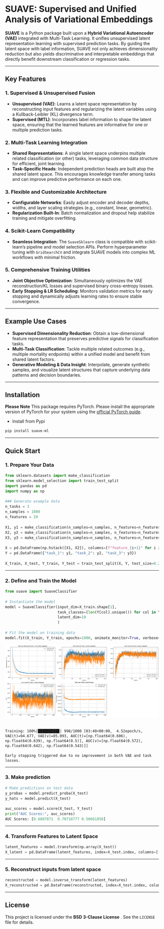 # SUAVE: Supervised and Unified Analysis of Variational Embeddings

**SUAVE** is a Python package built upon a **Hybrid Variational Autoencoder (VAE)** integrated with Multi-Task Learning. It unifies unsupervised latent representation learning with supervised prediction tasks. By guiding the latent space with label information, SUAVE not only achieves dimensionality reduction but also yields discriminative and interpretable embeddings that directly benefit downstream classification or regression tasks.

---

## Key Features

### 1. Supervised & Unsupervised Fusion

- **Unsupervised (VAE)**: Learns a latent space representation by reconstructing input features and regularizing the latent variables using a Kullback-Leibler (KL) divergence term.  
- **Supervised (MTL)**: Incorporates label information to shape the latent space, ensuring that the learned features are informative for one or multiple prediction tasks.

### 2. Multi-Task Learning Integration

- **Shared Representations**: A single latent space underpins multiple related classification (or other) tasks, leveraging common data structure for efficient, joint learning.  
- **Task-Specific Heads**: Independent prediction heads are built atop the shared latent space. This encourages knowledge transfer among tasks and can improve predictive performance on each one.

### 3. Flexible and Customizable Architecture

- **Configurable Networks**: Easily adjust encoder and decoder depths, widths, and layer scaling strategies (e.g., constant, linear, geometric).  
- **Regularization Built-In**: Batch normalization and dropout help stabilize training and mitigate overfitting.

### 4. Scikit-Learn Compatibility

- **Seamless Integration**: The `SuaveSklearn` class is compatible with scikit-learn’s pipeline and model selection APIs. Perform hyperparameter tuning with `GridSearchCV` and integrate SUAVE models into complex ML workflows with minimal friction.

### 5. Comprehensive Training Utilities

- **Joint Objective Optimization**: Simultaneously optimizes the VAE reconstruction/KL losses and supervised binary cross-entropy losses.  
- **Early Stopping & LR Scheduling**: Monitors validation metrics for early stopping and dynamically adjusts learning rates to ensure stable convergence.

---

## Example Use Cases

- **Supervised Dimensionality Reduction**: Obtain a low-dimensional feature representation that preserves predictive signals for classification tasks.  
- **Multi-Task Classification**: Tackle multiple related outcomes (e.g., multiple mortality endpoints) within a unified model and benefit from shared latent factors.  
- **Generative Modeling & Data Insight**: Interpolate, generate synthetic samples, and visualize latent structures that capture underlying data patterns and decision boundaries.

---

## Installation

**Please Note** This package requires PyTorch. Please install the appropriate version of PyTorch for your system using the [official PyTorch guide](https://pytorch.org/get-started/locally/).

- Install from Pypi

```bash
pip install suave-ml
```

---

## Quick Start

### 1. Prepare Your Data


```python
from sklearn.datasets import make_classification
from sklearn.model_selection import train_test_split
import pandas as pd
import numpy as np

### Generate example data
n_tasks = 3  
n_samples = 1000
n_features = 20

X1, y1 = make_classification(n_samples=n_samples, n_features=n_features, n_informative=10, n_classes=3, random_state=123)
X2, y2 = make_classification(n_samples=n_samples, n_features=n_features, n_informative=8, n_classes=4, random_state=456)
X3, y3 = make_classification(n_samples=n_samples, n_features=n_features, n_informative=12, n_classes=2, random_state=789)

X = pd.DataFrame(np.hstack([X1, X2]), columns=[f"feature_{i+1}" for i in range(n_features * 2)]) # AUC of task_3 was expected to be around 0.5
Y = pd.DataFrame({"task_1": y1, "task_2": y2, "task_3": y3})

X_train, X_test, Y_train, Y_test = train_test_split(X, Y, test_size=0.2)
```

---

### 2. Define and Train the Model


```python
from suave import SuaveClassifier

# Instantiate the model
model = SuaveClassifier(input_dim=X_train.shape[1],                                 # Input feature dimension
                        task_classes=[len(Y[col].unique()) for col in Y.columns],   # Number of binary classification tasks
                        latent_dim=10                                               # Latent dimension
                        )

# Fit the model on training data
model.fit(X_train, Y_train, epochs=1000, animate_monitor=True, verbose=1)
```


![png](readme_files/readme_3_0.png)
​    


    Training: 100%|█████████▉| 998/1000 [03:40<00:00,  4.52epoch/s, VAE(t)=94.677, VAE(v)=85.093, AUC(t)=[np.float64(0.606), np.float64(0.639), np.float64(0.5)], AUC(v)=[np.float64(0.572), np.float64(0.642), np.float64(0.543)]]  
    
    Early stopping triggered due to no improvement in both VAE and task losses.


---
### 3. Make prediction
```python
# Make predictions on test data
y_probas = model.predict_proba(X_test)
y_hats = model.predict(X_test)

auc_scores = model.score(X_test, Y_test)
print("AUC Scores:", auc_scores)
AUC Scores: [0.6807871  0.70718777 0.50661058]
```

---
### 4. Transform Features to Latent Space


```python
latent_features = model.transform(np.array(X_test))
X_latent = pd.DataFrame(latent_features, index=X_test.index, columns=[f'latent_feature {i+1}' for i in range(10)]) # number of columns should be the same as `latent_dim`
```

---

### 5. Reconstruct inputs from latent space


```python
reconstructed = model.inverse_transform(latent_features)
X_reconstructed = pd.DataFrame(reconstructed, index=X_test.index, columns=X_test.columns)
```

---

## License

This project is licensed under the **BSD 3-Clause License** . See the `LICENSE` file for details.

